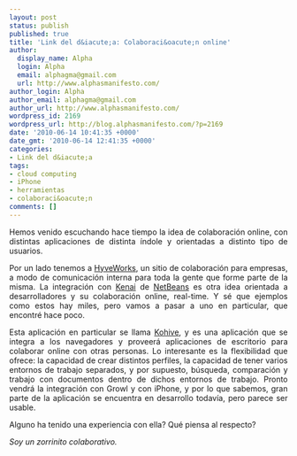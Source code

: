 ```yaml
---
layout: post
status: publish
published: true
title: 'Link del d&iacute;a: Colaboraci&oacute;n online'
author:
  display_name: Alpha
  login: Alpha
  email: alphagma@gmail.com
  url: http://www.alphasmanifesto.com/
author_login: Alpha
author_email: alphagma@gmail.com
author_url: http://www.alphasmanifesto.com/
wordpress_id: 2169
wordpress_url: http://blog.alphasmanifesto.com/?p=2169
date: '2010-06-14 10:41:35 +0000'
date_gmt: '2010-06-14 12:41:35 +0000'
categories:
- Link del d&iacute;a
tags:
- cloud computing
- iPhone
- herramientas
- colaboraci&oacute;n
comments: []
---
```

<p style="text-align: justify;">Hemos venido escuchando hace tiempo la idea de colaboraci&oacute;n online, con distintas aplicaciones de distinta &iacute;ndole y orientadas a distinto tipo de usuarios.</p>
<p style="text-align: justify;">Por un lado tenemos a <a href="http://www.hyveworks.com/">HyveWorks</a>, un sitio de colaboraci&oacute;n para empresas, a modo de comunicaci&oacute;n interna para toda la gente que forme parte de la misma. La integraci&oacute;n con <a href="http://kenai.com/">Kenai</a> de <a href="http://netbeans.org/">NetBeans</a> es otra idea orientada a desarrolladores y su colaboraci&oacute;n online, real-time. Y s&eacute; que ejemplos como estos hay miles, pero vamos a pasar a uno en particular, que encontr&eacute; hace poco.</p>
<p style="text-align: justify;">Esta aplicaci&oacute;n en particular se llama <a href="https://www.kohive.com/">Kohive</a>, y es una aplicaci&oacute;n que se integra a los navegadores y proveer&aacute; aplicaciones de escritorio para colaborar online con otras personas. Lo interesante es la flexibilidad que ofrece: la capacidad de crear distintos perfiles, la capacidad de tener varios entornos de trabajo separados, y por supuesto, b&uacute;squeda, comparaci&oacute;n y trabajo con documentos dentro de dichos entornos de trabajo. Pronto vendr&aacute; la integraci&oacute;n con Growl y con iPhone, y por lo que sabemos, gran parte de la aplicaci&oacute;n se encuentra en desarrollo todav&iacute;a, pero parece ser usable.</p>
<p style="text-align: justify;">Alguno ha tenido una experiencia con ella? Qu&eacute; piensa al respecto?</p>
<p style="text-align: justify;"><em>Soy un zorrinito colaborativo.</em></p>
